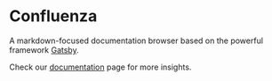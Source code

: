 # Confluenza

A markdown-focused documentation browser based on the powerful framework [Gatsby](https://www.gatsbyjs.org).

Check our [documentation] page for more insights.

[documentation]: https://confluenza.now.sh/user-documentation/using-confluenza
